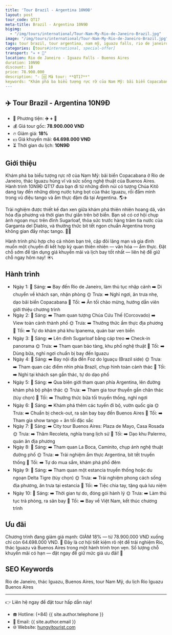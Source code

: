 ```yaml
---
title: 'Tour Brazil - Argentina 10N9Đ'
layout: post
tour_code: QT17
meta-title: Brazil - Argentina 10N9Đ
bigimg:
  - "/img/tours/international/Tour-Nam-My-Rio-de-Janeiro-Brazil.jpg"
image: "/img/tours/international/Tour-Nam-My-Rio-de-Janeiro-Brazil.jpg"
tags: tour brazil, tour argentina, nam mỹ, iguazu falls, rio de janeiro, buenos aires, tour quốc tế
categories: [tours#international, special-offer]
transport: "✈️ + 🚌"
location: Rio de Janeiro - Iguazu Falls - Buenos Aires
duration: 10N9Đ
discount: 18
price: 78.900.000
description: "- 🆔 Mã tour: **QT17**"
keywords: "Khám phá ba biểu tượng rực rỡ của Nam Mỹ: bãi biển Copacabana ở Rio de Janeiro, thác Iguazu hùng vĩ và sức sống nghệ thuật của Buenos Aires. Hành trình 10N9Đ QT17 đưa bạn đi từ những đỉnh núi có tượng Chúa Kitô dang tay đến những dòng nước tưng bọt của thác Iguazu, rồi đắm mình trong vũ điệu tango và ẩm thực đậm đà tại Argentina. 🌎✈️"
---
```


## ✈️ Tour Brazil - Argentina 10N9Đ

- 🚗 Phương tiện: **✈️ + 🚌**
- 💰 Giá tour gốc: **78.900.000 VND**
- 🔥 Giảm giá: **18%**
- 💵 Giá khuyến mãi: **64.698.000 VND**
- ⏳ Thời gian du lịch: **10N9Đ**

## Giới thiệu
Khám phá ba biểu tượng rực rỡ của Nam Mỹ: bãi biển Copacabana ở Rio de Janeiro, thác Iguazu hùng vĩ và sức sống nghệ thuật của Buenos Aires. Hành trình 10N9Đ QT17 đưa bạn đi từ những đỉnh núi có tượng Chúa Kitô dang tay đến những dòng nước tưng bọt của thác Iguazu, rồi đắm mình trong vũ điệu tango và ẩm thực đậm đà tại Argentina. 🌎✈️

Trải nghiệm được thiết kế đan xen giữa khám phá thiên nhiên hoang dã, văn hóa địa phương và thời gian thư giãn trên bờ biển. Bạn sẽ có cơ hội chụp ảnh ngoạn mục trên đỉnh Sugarloaf, thỏa sức trước hàng trăm tia nước của Garganta del Diablo, và thưởng thức bít tết ngon chuẩn Argentina trong không gian đầy nhạc tango. 📸🍷

Hành trình phù hợp cho cả nhóm bạn trẻ, cặp đôi lãng mạn và gia đình muốn một chuyến đi kết hợp kỳ quan thiên nhiên — văn hóa — ẩm thực. Đặt chỗ sớm để tận dụng giá khuyến mãi và lịch bay tốt nhất — liên hệ để giữ chỗ ngay hôm nay! ☀️📞

## Hành trình
- Ngày 1:
  🌅 Sáng: ➡️ Bay đến Rio de Janeiro, làm thủ tục nhập cảnh ➡️ Di chuyển về khách sạn, nhận phòng
  🌞 Trưa: ➡️ Nghỉ ngơi, ăn trưa nhẹ, dạo bãi biển Copacabana
  🌙 Tối: ➡️ Ăn tối chào mừng, hướng dẫn viên giới thiệu chương trình
- Ngày 2:
  🌅 Sáng: ➡️ Tham quan tượng Chúa Cứu Thế (Corcovado) ➡️ View toàn cảnh thành phố
  🌞 Trưa: ➡️ Thưởng thức ẩm thực địa phương
  🌙 Tối: ➡️ Tự do khám phá khu Ipanema, quán bar ven biển
- Ngày 3:
  🌅 Sáng: ➡️ Lên đỉnh Sugarloaf bằng cáp treo ➡️ Check-in panorama
  🌞 Trưa: ➡️ Tham quan bảo tàng, khu phố nghệ thuật
  🌙 Tối: ➡️ Dùng bữa, nghỉ ngơi chuẩn bị bay đến Iguazu
- Ngày 4:
  🌅 Sáng: ➡️ Bay nội địa đến Foz do Iguaçu (Brazil side)
  🌞 Trưa: ➡️ Tham quan các điểm nhìn phía Brazil, chụp hình toàn cảnh thác
  🌙 Tối: ➡️ Nghỉ tại khách sạn gần thác, tự do dạo phố
- Ngày 5:
  🌅 Sáng: ➡️ Qua biên giới tham quan phía Argentina, lên đường khám phá bộ phận thác
  🌞 Trưa: ➡️ Tham gia tour thuyền gần chân thác (tùy chọn)
  🌙 Tối: ➡️ Thưởng thức bữa tối truyền thống, nghỉ ngơi
- Ngày 6:
  🌅 Sáng: ➡️ Khám phá thêm các tuyến đi bộ, vườn quốc gia
  🌞 Trưa: ➡️ Chuẩn bị check-out, ra sân bay bay đến Buenos Aires
  🌙 Tối: ➡️ Tham gia show tango + ăn tối đặc sắc
- Ngày 7:
  🌅 Sáng: ➡️ City tour Buenos Aires: Plaza de Mayo, Casa Rosada
  🌞 Trưa: ➡️ Thăm Recoleta, nghĩa trang lịch sử
  🌙 Tối: ➡️ Dạo khu Palermo, quán ăn địa phương
- Ngày 8:
  🌅 Sáng: ➡️ Tham quan La Boca, Caminito, chụp ảnh nghệ thuật đường phố
  🌞 Trưa: ➡️ Trải nghiệm ẩm thực Argentina, bít tết truyền thống
  🌙 Tối: ➡️ Tự do mua sắm, khám phá phố đêm
- Ngày 9:
  🌅 Sáng: ➡️ Tham quan một estancia truyền thống hoặc du ngoạn Delta Tigre (tùy chọn)
  🌞 Trưa: ➡️ Trải nghiệm phong cách sống địa phương, ăn trưa tại estancia
  🌙 Tối: ➡️ Tiệc chia tay, tặng quà lưu niệm
- Ngày 10:
  🌅 Sáng: ➡️ Thời gian tự do, đóng gói hành lý
  🌞 Trưa: ➡️ Làm thủ tục trả phòng, ra sân bay
  🌙 Tối: ➡️ Bay về Việt Nam, kết thúc chương trình

## Ưu đãi
Chương trình đang giảm giá mạnh: GIẢM 18% — từ 78.900.000 VND xuống chỉ còn 64.698.000 VND. 🎉 Đây là cơ hội tiết kiệm rõ rệt để trải nghiệm Rio, thác Iguazu và Buenos Aires trong một hành trình trọn vẹn. Số lượng chỗ khuyến mãi có hạn — đặt ngay để giữ mức giá ưu đãi! 📩

## SEO Keywords
Rio de Janeiro, thác Iguazu, Buenos Aires, tour Nam Mỹ, du lịch Rio Iguazu Buenos Aires

---

👉 Liên hệ ngay để đặt tour hấp dẫn này!

- ☎️ Hotline: (+84) {{ site.author.telephone }}
- 📧 Email: {{ site.author.email }}
- 🌐 Website: [hungvitourist.com](https://hungvitourist.com)

